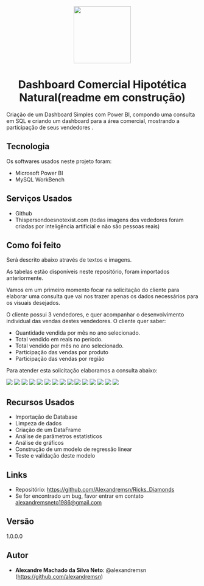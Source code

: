 
<div align="center">
<img src="images/clipart867608.png" width="150">

# Dashboard Comercial Hipotética Natural(readme em construção)

<div align="left">
Criação de um Dashboard Simples com Power BI, compondo uma consulta em SQL e criando um dashboard para a área comercial, mostrando a participação de seus vendedores . 


## Tecnologia

Os softwares  usados neste projeto foram:

* Microsoft Power BI
* MySQL WorkBench

## Serviços Usados

* Github
* Thispersondoesnotexist.com (todas imagens dos vededores foram criadas por inteligência artificial e não são pessoas reais)



## Como foi feito

Será descrito abaixo através de textos e imagens.

As tabelas estão disponíveis neste repositório, foram importados anteriormente.

Vamos em um primeiro momento focar na solicitação do cliente para elaborar uma consulta que vai nos trazer apenas os dados necessários para os visuais desejados.

O cliente possui 3 vendedores, e quer acompanhar o desenvolvimento individual das vendas destes vendedores.
O cliente quer saber:
* Quantidade vendida por mês no ano selecionado.
* Total vendido em reais no período.
* Total vendido por mês no ano selecionado.
* Participação das vendas por produto
* Participação das vendas por região

Para atender esta solicitação elaboramos a consulta abaixo:




<img src=images/pbdc_002.png>

<img src=images/pbdc_001.png>
  
<img src=images/pbdc_003.png>

<img src=images/pbdc_004.png>

<img src=images/pbdc_005.png>


<img src=images/pbdc_006.png>

<img src=images/pbdc_007.png>

<img src=images/pbdc_008.png>


<img src=images/pbdc_009.png>


<img src=images/pbdc_010.png>


<img src=images/pbdc_011.png>


<img src=images/pbdc_012.png>


<img src=images/pbdc_013.png>


<img src=images/pbdc_014.png>

<img src=images/pbdc_015.png>


## Recursos Usados

  - Importação de Database
  - Limpeza de dados
  - Criação de um DataFrame
  - Análise de parâmetros estatísticos
  - Análise de gráficos
  - Construção de um modelo de regressão linear
  - Teste e validação deste modelo
  

## Links

  - Repositório: https://github.com/Alexandremsn/Ricks_Diamonds
  - Se for encontrado um bug, favor entrar em contato alexandremsneto1986@gmail.com


## Versão

1.0.0.0


## Autor

* **Alexandre Machado da Silva Neto**: @alexandremsn (https://github.com/alexandremsn)
